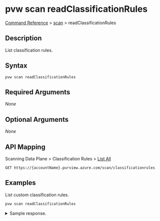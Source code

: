 # pvw scan readClassificationRules
[Command Reference](../../../README.md#command-reference) > [scan](./main.md) > readClassificationRules

## Description
List classification rules.

## Syntax
```
pvw scan readClassificationRules
```

## Required Arguments
*None*

## Optional Arguments
*None*

## API Mapping
Scanning Data Plane > Classification Rules > [List All](https://docs.microsoft.com/en-us/rest/api/purview/scanningdataplane/classification-rules/list-all)
```
GET https://{accountName}.purview.azure.com/scan/classificationrules
```

## Examples
List custom classification rules.
```powershell
pvw scan readClassificationRules
```
<details><summary>Sample response.</summary>
<p>

```json
{
    "count": 1,
    "value": [
        {
            "id": "classificationrules/twitter_handle",
            "kind": "Custom",
            "name": "twitter_handle",
            "properties": {
                "classificationAction": "Keep",
                "classificationName": "Twitter Handle",
                "classificationRuleBloomFilter": null,
                "collection": null,
                "columnPatterns": [],
                "createdAt": "2022-02-27T21:00:53.2883178Z",
                "dataPatterns": [
                    {
                        "kind": "Regex",
                        "pattern": "^@[a-zA-Z0-9]+$"
                    }
                ],
                "description": "This classification rule detects Twitter handles.",
                "lastModifiedAt": "2022-02-27T21:00:53.2883178Z",
                "minimumDistinctMatchCount": null,
                "minimumPercentageMatch": 60.0,
                "owner": "095354ff-cae8-44ff-8120-22ec5a941b40",
                "ruleStatus": "Enabled",
                "version": 1
            }
        }
    ]
}
```
</p>
</details>

